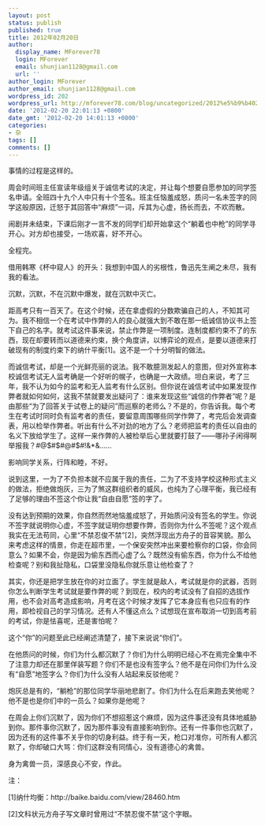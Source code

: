 ```yaml
---
layout: post
status: publish
published: true
title: 2012年02月20日
author:
  display_name: MForever78
  login: MForever
  email: shunjian1128@gmail.com
  url: ''
author_login: MForever
author_email: shunjian1128@gmail.com
wordpress_id: 202
wordpress_url: http://mforever78.com/blog/uncategorized/2012%e5%b9%b402%e6%9c%8820%e6%97%a5-3/
date: '2012-02-20 22:01:13 +0800'
date_gmt: '2012-02-20 14:01:13 +0800'
categories:
- 杂
tags: []
comments: []
---
```


<p>事情的过程是这样的。</P>
<p>周会时间班主任宣读年级组关于诚信考试的决定，并让每个想要自愿参加的同学签名申请。全班四十九个人中只有十个签名。班主任恼羞成怒，质问一名未签字的同学这般原因，迁怒于其回答中“麻烦”一词，斥其为心虚，扬长而去，不欢而散。</P>闹剧并未结束，下课后刚才一言不发的同学们却开始拿这个“躺着也中枪”的同学寻开心。对方却也接受，一场欢喜，好不开心。
<p>全程完。</P>
<p>借用韩寒《杯中窥人》的开头：我想到中国人的劣根性，鲁迅先生阐之未尽，我有我的看法。</P>
<p>沉默，沉默，不在沉默中爆发，就在沉默中灭亡。</P>
<p>距高考只有一百天了。在这个时候，还在拿虚假的分数欺骗自己的人，不知其可为。我不相信一个在考试中作弊的人的良心就强大到不敢在那一纸诚信协议书上签下自己的名字。就考试这件事来说，禁止作弊是一项制度。连制度都约束不了的东西，现在却要转而以道德来约束，换个角度讲，以博弈论的观点，是要以道德来打破现有的制度约束下的纳什平衡[1]。这不是一个十分明智的做法。</P>
<p>而诚信考试，却是一个光鲜亮丽的说法。我不敢臆测发起人的意图，但对外宣称本校诚信考试无人监考确是一个好听的幌子，也确是一大政绩。坦白来说，考了三年，我不认为如今的监考和无人监考有什么区别。但你说在诚信考试中如果发现作弊者就如何如何，这我不禁就要发出疑问了：谁来发现这些“诚信的作弊者”呢？是由那些“为了回答关于试卷上的疑问”而巡察的老师么？不是的，你告诉我。每个考生在考试时同时负有监考者的责任，要留意周围哪些同学作弊了，考完后会发调查表，用以检举作弊者。听出有什么不对劲的地方了么？老师把监考的责任以自由的名义下放给学生了。这样一来作弊的人被检举后心里就要打鼓了——哪孙子闲得啊举报我？#@$#$#@#$#!&amp;*&amp;……</P>
<p>影响同学关系，行阵和睦，不好。</P>
<p>说到这里，一为了不负担本就不应属于我的责任，二为了不支持学校这种形式主义的做法，拒绝做炮灰，三为了煞这群组织者的威风，也纯为了心理平衡，我已经有了足够的理由不签这个你让我“自由自愿”签的字了。</P>
<p>没有达到预期的效果，你自然而然地恼羞成怒了，开始质问没有签名的学生。你说不签字就说明你心虚，不签字就证明你想要作弊，否则你为什么不签呢？这个观点我实在无法苟同，心里“不禁忍俊不禁”[2]，突然浮现出方舟子的音容笑貌。那么来考虑这样的情景，你走在超市里，一个保安突然冲出来要检察你的口袋，你会同意么？如果不会，你是因为偷东西而心虚了么？既然没有偷东西，你为什么不给他检查呢？别和我扯隐私，口袋里没隐私你就乐意让他检查了？</P>
<p>其实，你还是把学生放在你的对立面了。学生就是敌人，考试就是你的武器，否则你怎么判断学生考试就是要作弊的呢？到现在，校内的考试没有了自招的选拔作用，也不会对高考造成影响，月考在这个时候才发挥了它本身应有也只应有的作用，即检视自己的学习情况。还有人不懂这点么？试想现在宣布取消一切到高考前的考试，你是怯喜呢，还是害怕呢？</P>
<p>这个“你”的问题至此已经阐述清楚了，接下来说说“你们”。</P>
<p>在他质问的时候，你们为什么都沉默了？你们为什么明明已经心不在焉完全集中不了注意力却还在那里佯装写题？你们不是也没有签字么？他不是在问你们为什么没有“自愿”地签字么？你们为什么没有人站起来反驳他呢？</P>
<p>炮灰总是有的，“躺枪”的那位同学华丽地悲剧了。你们为什么在后来跑去笑他呢？他不是也是你们中的一员么？如果你是他呢？</P>
<p>在周会上你们沉默了，因为你们不想招惹这个麻烦，因为这件事还没有具体地威胁到你。那件事你沉默了，因为那件事没有直接影响到你。还有一件事你也沉默了，因为还有的这件事不关乎你的切身利益。终于有一天，枪口对准你，可所有人都沉默了，你却破口大骂：你们这群没有同情心，没有道德心的禽兽。</P>
<p>身为禽兽一员，深感良心不安，作此。</P>
<p>注：</P>
<p>[1]纳什均衡：http://baike.baidu.com/view/28460.htm</P>
<p>[2]文科状元方舟子写文章时曾用过“不禁忍俊不禁”这个字眼。</P></p>
